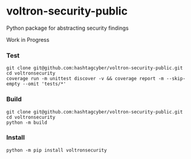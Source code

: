 # voltron-security-public

Python package for abstracting security findings

Work in Progress

### Test
~~~
git clone git@github.com:hashtagcyber/voltron-security-public.git
cd voltronsecurity
coverage run -m unittest discover -v && coverage report -m --skip-empty --omit 'tests/*'
~~~

### Build
~~~
git clone git@github.com:hashtagcyber/voltron-security-public.git
cd voltronsecurity
python -m build
~~~
### Install
~~~
python -m pip install voltronsecurity
~~~